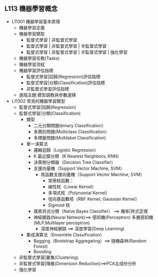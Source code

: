 ## L113 機器學習概念
- L11301 機器學習基本原理
  - 機器學習定義
  - 機器學習類型
    - 監督式學習 | 非監督式學習
    - 監督式學習 | 非監督式學習 |  半監督式學習
    - 監督式學習 | 非監督式學習 |  半監督式學習 | 強化學習
  - 機器學習任務(Tasks)
  - 機器學習流程
  - 機器學習評估指標
    - 監督式學習|回歸(Regression)評估指標
    - 監督式學習|分類(Classification)評估指標
    - 非監督式學習評估指標
  - 進階主題:模型調教與參數選擇 
- L11302 常見的機器學習模型
  - 監督式學習|回歸(Regression)
  - 監督式學習|分類(Classification)
    - 類型
      - 二元分類問題(binary Classification）
      - 多類別問題(Multiclass Classification）
      - 多標籤問題(Multilabel Classification)
    - 單一演算法
      - 邏輯迴歸（Logistic Regression）
      - K 最近鄰分類（K Nearest Neighbors, KNN）
      - 決策樹分類器（Decision Tree Classifier）
      - 支援向量機（Support Vector Machine, SVM）
        - 核函數支援向量機（Support Vector Machine, SVM）
          - 常用核函數：
          - 線性核（Linear Kernel）
          - 多項式核（Polynomial Kernel）
          - 徑向基函數核（RBF Kernel, Gaussian Kernel）
          - Sigmoid 核
      - 樸素貝式分類（Naïve Bayes Classifier） ==> 機率|貝式定理
      - 神經網路(Neural Network)==> 感知機(Perceptron)  多層感知機(MLP,Multilayer perceptron)
        - 深度神經網路 ==> 深度學習(Deep Learning)  
    - 集成演算法（Ensemble Classification）
      - Bagging（Bootstrap Aggregating）==> 隨機森林(Random Forest)
      - Boosting  
  - 非監督式學習|叢集(Clustering)
  - 非監督式學習|降維(Dimension Reduction)==>PCA主成份分析
  - 強化學習


